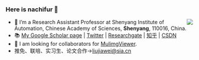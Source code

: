 ### Here is nachifur 👋

<img align="right" src="https://github-readme-stats.vercel.app/api?username=nachifur&show_icons=true&icon_color=CE1D2D&text_color=718096&bg_color=ffffff&hide_title=true" />

- 🌱 I’m a Research Assistant Professor at Shenyang Institute of Automation, Chinese Academy of Sciences, **Shenyang**, 110016, China.
- :books: [My Google Scholar page](https://scholar.google.com/citations?hl=en&user=tbPr7WsAAAAJ) | [Twitter](https://twitter.com/nachifur) | [Researchgate](https://www.researchgate.net/profile/Jiawei-Liu-32) | [知乎](https://www.zhihu.com/people/nachifur) | [CSDN](https://blog.csdn.net/superjunenaruto)
- 👯 I am looking for collaborators for [MulimgViewer](https://github.com/nachifur/MulimgViewer/wiki).
- 推免、联培、实习生、论文合作->liujiawei@sia.cn

<!--
**nachifur/nachifur** is a ✨ _special_ ✨ repository because its `README.md` (this file) appears on your GitHub profile.

Here are some ideas to get you started:

- 🔭 I’m currently working on ...
- 🌱 I’m currently learning ...
- 👯 I’m looking to collaborate on ...
- 🤔 I’m looking for help with ...
- 💬 Ask me about ...
- 📫 How to reach me: ...
- 😄 Pronouns: ...
- ⚡ Fun fact: ...
-->

